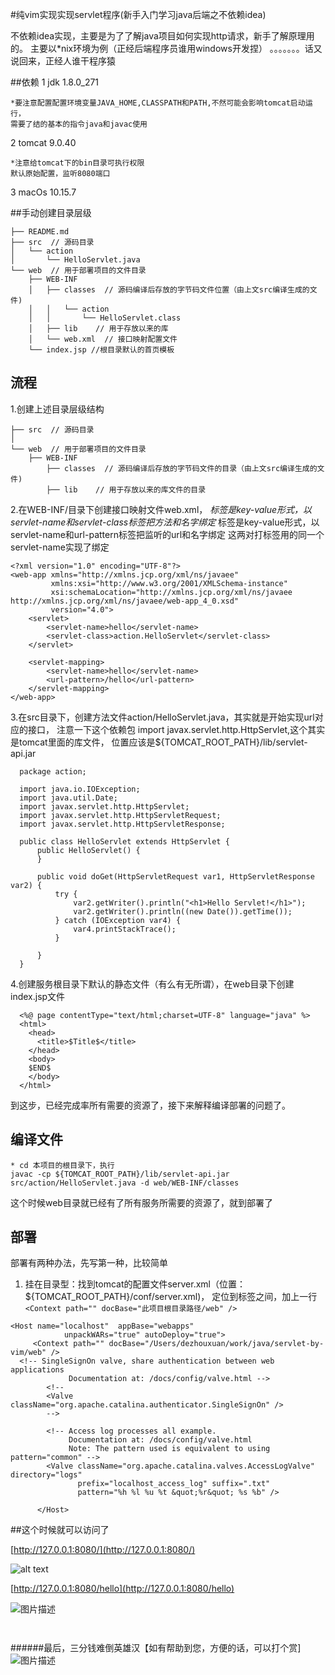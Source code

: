 #纯vim实现实现servlet程序(新手入门学习java后端之不依赖idea)

不依赖idea实现，主要是为了了解java项目如何实现http请求，新手了解原理用的。
主要以*nix环境为例（正经后端程序员谁用windows开发捏）
。。。。。。。话又说回来，正经人谁干程序猿

##依赖
1 jdk 1.8.0_271

    *要注意配置配置环境变量JAVA_HOME,CLASSPATH和PATH,不然可能会影响tomcat启动运行，
    需要了结的基本的指令java和javac使用

2 tomcat 9.0.40 

    *注意给tomcat下的bin目录可执行权限
    默认原始配置，监听8080端口

3 macOs 10.15.7

##手动创建目录层级

```
├── README.md
├── src  // 源码目录
│   └── action
│       └── HelloServlet.java
└── web  // 用于部署项目的文件目录
    ├── WEB-INF
    │   ├── classes  // 源码编译后存放的字节码文件位置（由上文src编译生成的文件)
    │   │   └── action
    │   │       └── HelloServlet.class
    │   ├── lib    // 用于存放以来的库
    │   └── web.xml  // 接口映射配置文件
    └── index.jsp //根目录默认的首页模板
```

## 流程

  1.创建上述目录层级结构

```
├── src  // 源码目录
│   
└── web  // 用于部署项目的文件目录
    ├── WEB-INF
        ├── classes  // 源码编译后存放的字节码文件的目录（由上文src编译生成的文件)
        ├── lib    // 用于存放以来的库文件的目录
```

  2.在WEB-INF/目录下创建接口映射文件web.xml，
  <servlet>*</servlet>标签是key-value形式，以servlet-name和servlet-class标签把方法和名字绑定
   <servlet-mapping>*</servlet-mapping>标签是key-value形式，以servlet-name和url-pattern标签把监听的url和名字绑定
   这两对打标签用的同一个servlet-name实现了绑定
  
```
<?xml version="1.0" encoding="UTF-8"?>
<web-app xmlns="http://xmlns.jcp.org/xml/ns/javaee"
         xmlns:xsi="http://www.w3.org/2001/XMLSchema-instance"
         xsi:schemaLocation="http://xmlns.jcp.org/xml/ns/javaee http://xmlns.jcp.org/xml/ns/javaee/web-app_4_0.xsd"
         version="4.0">
    <servlet>
        <servlet-name>hello</servlet-name>
        <servlet-class>action.HelloServlet</servlet-class>
    </servlet>

    <servlet-mapping>
        <servlet-name>hello</servlet-name>
        <url-pattern>/hello</url-pattern>
    </servlet-mapping>
</web-app>
```

  3.在src目录下，创建方法文件action/HelloServlet.java，其实就是开始实现url对应的接口，
  注意一下这个依赖包 import javax.servlet.http.HttpServlet,这个其实是tomcat里面的库文件，
  位置应该是${TOMCAT_ROOT_PATH}/lib/servlet-api.jar
  ```
    package action;
    
    import java.io.IOException;
    import java.util.Date;
    import javax.servlet.http.HttpServlet;
    import javax.servlet.http.HttpServletRequest;
    import javax.servlet.http.HttpServletResponse;
    
    public class HelloServlet extends HttpServlet {
        public HelloServlet() {
        }
    
        public void doGet(HttpServletRequest var1, HttpServletResponse var2) {
            try {
                var2.getWriter().println("<h1>Hello Servlet!</h1>");
                var2.getWriter().println((new Date()).getTime());
            } catch (IOException var4) {
                var4.printStackTrace();
            }
    
        }
    }
  ```

  4.创建服务根目录下默认的静态文件（有么有无所谓），在web目录下创建index.jsp文件
  
  ```
    <%@ page contentType="text/html;charset=UTF-8" language="java" %>
    <html>
      <head>
        <title>$Title$</title>
      </head>
      <body>
      $END$
      </body>
    </html>
  ```

到这步，已经完成率所有需要的资源了，接下来解释编译部署的问题了。

## 编译文件

    * cd 本项目的根目录下，执行
    javac -cp ${TOMCAT_ROOT_PATH}/lib/servlet-api.jar src/action/HelloServlet.java -d web/WEB-INF/classes
    
这个时候web目录就已经有了所有服务所需要的资源了，就到部署了

## 部署

部署有两种办法，先写第一种，比较简单

 1. 挂在目录型：找到tomcat的配置文件server.xml（位置：${TOMCAT_ROOT_PATH}/conf/server.xml)，
    定位到<Host></Host>标签之间，加上一行 
    ```<Context path="" docBase="此项目根目录路径/web" />```
 
 ```
<Host name="localhost"  appBase="webapps"
             unpackWARs="true" autoDeploy="true">
      <Context path="" docBase="/Users/dezhouxuan/work/java/servlet-by-vim/web" />
   <!-- SingleSignOn valve, share authentication between web applications
              Documentation at: /docs/config/valve.html -->
         <!--
         <Valve className="org.apache.catalina.authenticator.SingleSignOn" />
         -->

         <!-- Access log processes all example.
              Documentation at: /docs/config/valve.html
              Note: The pattern used is equivalent to using pattern="common" -->
         <Valve className="org.apache.catalina.valves.AccessLogValve" directory="logs"
                prefix="localhost_access_log" suffix=".txt"
                pattern="%h %l %u %t &quot;%r&quot; %s %b" />

       </Host>
```

##这个时候就可以访问了

[http://127.0.0.1:8080/](http://127.0.0.1:8080/)

![alt text](index.jpg "首页展示的详情")



[http://127.0.0.1:8080/hello](http://127.0.0.1:8080/hello)


 ![图片描述](hello.jpg)
 ```


```
 

######最后，三分钱难倒英雄汉【如有帮助到您，方便的话，可以打个赏]
 ![图片描述](code.jpg)










  





